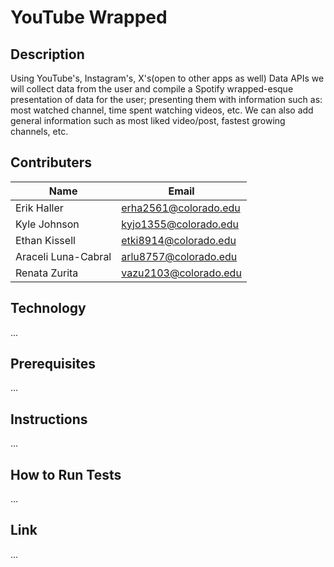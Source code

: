 # YouTube Wrapped

## Description

Using YouTube's, Instagram's, X's(open to other apps as well) Data APIs we will collect data from the user and compile a Spotify wrapped-esque presentation of data for the user; presenting them with information such as: most watched channel, time spent watching videos, etc. We can also add general information such as most liked video/post, fastest growing channels, etc.

## Contributers

| Name | Email |
| ---- | ----- |
| Erik Haller | erha2561@colorado.edu |
| Kyle Johnson | kyjo1355@colorado.edu |
| Ethan Kissell | etki8914@colorado.edu |
| Araceli Luna-Cabral | arlu8757@colorado.edu |
| Renata Zurita| vazu2103@colorado.edu |

## Technology

...

## Prerequisites

...

## Instructions

...

## How to Run Tests

...

## Link

...
